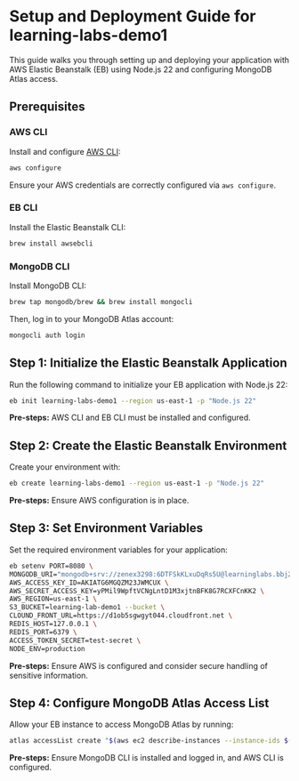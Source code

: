 # Setup and Deployment Guide for learning-labs-demo1

This guide walks you through setting up and deploying your application with AWS Elastic Beanstalk (EB) using Node.js 22 and configuring MongoDB Atlas access.

## Prerequisites

### AWS CLI  
Install and configure [AWS CLI](https://aws.amazon.com/cli/):

```bash
aws configure
```

Ensure your AWS credentials are correctly configured via `aws configure`.

### EB CLI  
Install the Elastic Beanstalk CLI:

```bash
brew install awsebcli
```

### MongoDB CLI  
Install MongoDB CLI:

```bash
brew tap mongodb/brew && brew install mongocli
```

Then, log in to your MongoDB Atlas account:

```bash
mongocli auth login
```

## Step 1: Initialize the Elastic Beanstalk Application

Run the following command to initialize your EB application with Node.js 22:

```bash
eb init learning-labs-demo1 --region us-east-1 -p "Node.js 22"
```

**Pre-steps:** AWS CLI and EB CLI must be installed and configured.

## Step 2: Create the Elastic Beanstalk Environment

Create your environment with:

```bash
eb create learning-labs-demo1 --region us-east-1 -p "Node.js 22"
```

**Pre-steps:** Ensure AWS configuration is in place.

## Step 3: Set Environment Variables

Set the required environment variables for your application:

```bash
eb setenv PORT=8080 \
MONGODB_URI="mongodb+srv://zenex3298:6DTFSkKLxuDqRs5U@learninglabs.bbj2u.mongodb.net/documents?retryWrites=true&w=majority&tls=true" \
AWS_ACCESS_KEY_ID=AKIATG6MGQZM23JWMCUX \
AWS_SECRET_ACCESS_KEY=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 \
AWS_REGION=us-east-1 \
S3_BUCKET=learning-lab-demo1 --bucket \
CLOUND_FRONT_URL=https://d1ob5sgwgyt044.cloudfront.net \
REDIS_HOST=127.0.0.1 \
REDIS_PORT=6379 \
ACCESS_TOKEN_SECRET=test-secret \
NODE_ENV=production
```

**Pre-steps:** Ensure AWS is configured and consider secure handling of sensitive information.

## Step 4: Configure MongoDB Atlas Access List

Allow your EB instance to access MongoDB Atlas by running:

```bash
atlas accessList create "$(aws ec2 describe-instances --instance-ids $(aws elasticbeanstalk describe-environment-resources --environment-name learning-labs-demo --query 'EnvironmentResources.Instances[*].Id' --output text) --query 'Reservations[*].Instances[*].PublicIpAddress' --output text)/32" --comment "Allow EB instance"
```

**Pre-steps:** Ensure MongoDB CLI is installed and logged in, and AWS CLI is configured.
